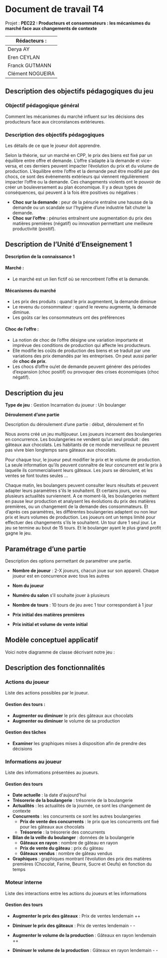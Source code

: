 # Document de travail T4

Projet : **PEC22 : Producteurs et consommateurs : les mécanismes du marché face aux changements de contexte**

| Rédacteurs :     |
| ---------------- |
| Derya AY         |
| Eren CEYLAN      |
| Franck GUTMANN   |
| Clément NOGUEIRA |

## Description des objectifs pédagogiques du jeu

### Objectif pédagogique général

Comment les mécanismes du marché influent sur les décisions des producteurs face aux circonstances extérieures.

### Description des objectifs pédagogiques

Les détails de ce que le joueur doit apprendre.

Selon la théorie, sur un marché en CPP, le prix des biens est fixé par un équilibre entre offre et demande. L’offre s’adapte à la demande et vice-versa, et ces derniers peuvent impacter l’évolution du prix et du volume de production.
L’équilibre entre l’offre et la demande peut être modifié par des chocs, ce sont des évènements extérieurs qui viennent régulièrement impacter l’offre ou la demande. Ces changements violents ont le pouvoir de créer un bouleversement au plan économique.
Il y a deux types de conséquences, qui peuvent à la fois être positives ou négatives :

- **Choc sur la demande** : peur de la pénurie entraîne une hausse de la demande ou un scandale sur l'hygiène d’une industrie fait chuter la demande.
- **Choc sur l’offre** : pénuries entraînent une augmentation du prix des matières premières (négatif) ou innovation permettant une meilleure productivité (positif).

## Description de l’Unité d’Enseignement 1

**Description de la connaissance 1**

#### Marché :

- Le marché est un lien fictif où se rencontrent l’offre et la demande.

#### Mécanismes du marché

- Les prix des produits : quand le prix augmentent, la demande diminue
- Le revenu du consommateur : quand le revenu augmente, la demande diminue.
- Les goûts car les consommateurs ont des préférences

#### Choc de l’offre :

- La notion de choc de l’offre désigne une variation importante et imprévue des conditions de production qui affecte les producteurs.
- Elle modifie les coûts de production des biens et se traduit par une variations des prix demandés par les entreprises. On peut aussi parler de **choc de prix**.
- Les chocs d’offre ou/et de demande peuvent générer des périodes d’expansion (choc positif) ou provoquer des crises économiques (choc négatif).

## Description du jeu

**Type de jeu** : Gestion
Incarnation du joueur : Un boulanger

**Déroulement d’une partie**

Description du déroulement d’une partie : début, déroulement et fin

Nous avons créé un jeu multijoueur. Les joueurs incarnent des boulangeries en concurrence. Les boulangeries ne vendent qu’un seul produit : des gâteaux aux chocolats.
Les habitants de ce monde merveilleux ne peuvent pas vivre bien longtemps sans gâteaux aux chocolats.

Pour chaque tour, le joueur peut modifier le prix et le volume de production.
La seule information qu’ils peuvent connaître de leur concurrent est le prix à laquelle ils commercialisent leurs gâteaux. Les jours se déroulent, et les ventes se font toutes seules …

Chaque matin, les boulangers peuvent consulter leurs résultats et peuvent adapter leurs paramètres s'ils le souhaitent. Et certains jours, une ou plusieurs actualités surviennent.
A ce moment-là, les boulangeries mettent en pause leur production et analysent les évolutions du prix des matières premières, ou un changement de la demande des consommateurs. Et d’après ces paramètres, les différentes boulangeries adaptent ou non leur prix et leurs volumes de production. Les joueurs ont un temps limité pour effectuer des changements s’ils le souhaitent. Un tour dure 1 seul jour. Le jeu se termine au bout de 15 tours. Et le boulanger ayant le plus grand profit gagne le jeu.

## Paramétrage d’une partie

Description des options permettant de paramétrer une partie.

- **Nombre de joueur** : 2-X joueurs, chacun joue sur son appareil. Chaque joueur est en concurrence avec tous les autres
- **Nom du joueur**
- **Numéro du salon** s’il souhaite jouer à plusieurs
- **Nombre de tours** : 10 tours de jeu avec 1 tour correspondant à 1 jour

- **Prix initial des matières premières**
- **Prix initial et volume de vente initial**

## Modèle conceptuel applicatif

Voici notre diagramme de classe décrivant notre jeu :

## Description des fonctionnalités

### Actions du joueur

Liste des actions possibles par le joueur.

#### Gestion des tours :

- **Augmenter ou diminuer** le prix des gâteaux aux chocolats
- **Augmenter ou diminuer** le volume de sa production

#### Gestion des tâches

- **Examiner** les graphiques mises à disposition afin de prendre des décisions

### Informations au joueur

Liste des informations présentées au joueurs.

#### Gestion des tours

- **Date actuelle** : la date d'aujourd'hui
- **Trésorerie de la boulangerie** : trésorerie de la boulangerie
- **Actualités** : les actualités de la journée, ce sont les changement de contexte
- **Concurrents** : les concurrents ce sont les autres boulangeries
  - **Prix de vente des concurrents** : le prix que les concurrents ont fixé pour les gâteaux aux chocolats
  - **Trésorerie** : la trésorerie des concurrents
- **Bilan de la veille du boulanger** : données de la boulangerie
  - **Gâteaux en rayon** : nombre de gâteau en rayon
  - **Prix de vente du gâteau** : prix du gâteau
  - **Gâteaux vendus** : nombre de gâteau vendus
- **Graphiques** : graphiques montrant l’évolution des prix des matières premières (Chocolat, Farine, Beurre, Sucre et Oeufs) en fonction du temps

### Moteur interne

Liste des interactions entre les actions du joueurs et les informations

#### Gestion des tours

- **Augmenter le prix des gâteaux** : Prix de ventes lendemain ++

- **Diminuer le prix des gâteaux** : Prix de ventes lendemain - -

- **Augmenter le volume de la production** : Gâteaux en rayon lendemain ++

- **Diminuer le volume de la production** : Gâteaux en rayon lendemain - -
